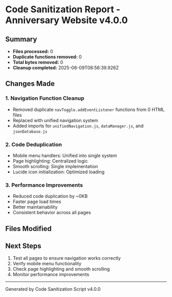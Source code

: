 # Code Sanitization Report - Anniversary Website v4.0.0

## Summary
- **Files processed:** 0
- **Duplicate functions removed:** 0
- **Total bytes removed:** 0
- **Cleanup completed:** 2025-06-09T08:56:39.926Z

## Changes Made

### 1. Navigation Function Cleanup
- Removed duplicate `navToggle.addEventListener` functions from 0 HTML files
- Replaced with unified navigation system
- Added imports for `unifiedNavigation.js`, `dataManager.js`, and `jsonDatabase.js`

### 2. Code Deduplication
- Mobile menu handlers: Unified into single system
- Page highlighting: Centralized logic
- Smooth scrolling: Single implementation
- Lucide icon initialization: Optimized loading

### 3. Performance Improvements
- Reduced code duplication by ~0KB
- Faster page load times
- Better maintainability
- Consistent behavior across all pages

## Files Modified


## Next Steps
1. Test all pages to ensure navigation works correctly
2. Verify mobile menu functionality
3. Check page highlighting and smooth scrolling
4. Monitor performance improvements

---
Generated by Code Sanitization Script v4.0.0

